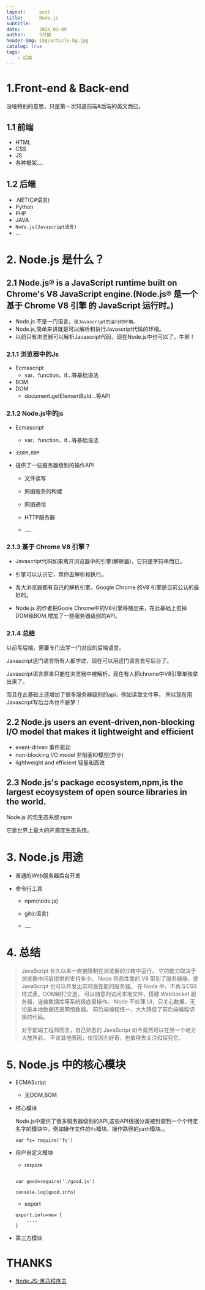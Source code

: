 ```yaml
---
layout:     post
title:      Node.js
subtitle:   
date:       2020-03-09
author:     5只猫
header-img: img/article-bg.jpg
catalog: true
tags:
    - 后端
---
```


# 1.Front-end & Back-end 

没啥特别的意思，只是第一次知道前端&后端的英文而已。

## 1.1 前端

- HTML
- CSS
- JS
- 各种框架....

## 1.2 后端

- .NET(C#语言)
- Python
- PHP
- JAVA
- `Node.js(Javascript语言)`
- ...

# 2. Node.js 是什么？

## 2.1 Node.js® is a JavaScript runtime built on Chrome's V8 JavaScript engine.(Node.js® 是一个基于 Chrome V8 引擎 的 JavaScript 运行时。)

- Node.js 不是一门语言，`是Javascript的运行时环境。`
- Node.js,简单来讲就是可以解析和执行Javascript代码的环境。
- 以前只有浏览器可以解析Javascript代码，现在Node.js中也可以了。牛掰！

### 2.1.1 浏览器中的Js

- Ecmascript
  - var、function、if...等基础语法
- BOM
- DOM
  - document.getElementById...等API

### 2.1.2 Node.js中的js

- Ecmascript

  - var、function、if...等基础语法

-  `无DOM,BOM`

-  提供了一些服务器级别的操作API
  
   - 文件读写

   - 网络服务的构建

   - 网络通信

   - HTTP服务器

   - ....

### 2.1.3 基于 Chrome V8 引擎？

- Javascript代码如果离开浏览器中的引擎(解析器)，它只是字符串而已。

- 引擎可以认识它，帮你去解析和执行。

- 各大浏览器都有自己的解析引擎，Google Chrome 的V8 引擎是目前公认的最好的。

- Node.js 的作者把Goole Chrome中的V8引擎移植出来，在此基础上去掉DOM和BOM,增加了一些服务器级别的API。

###  2.1.4 总结

以前写后端，需要专门去学一门对应的后端语言。

Javascript这门语言所有人都学过，现在可以用这门语言去写后台了。

Javascript语言原来只能在浏览器中被解析，现在有人把chrome中V8引擎单独拿出来了。

而且在此基础上还增加了很多服务器级别的api，例如读取文件等，
所以现在用Javascript写后台再也不是梦！


## 2.2 Node.js users an event-driven,non-blocking I/O model that makes it lightweight and efficient 

- event-driven 事件驱动
- non-blocking I/O model 非阻塞IO模型(异步)
- lightweight and efficient 轻量和高效

## 2.3 Node.js's package ecosystem,npm,is the largest ecoysystem of open source libraries in the world.

Node.js 的包生态系统:npm

它是世界上最大的开源库生态系统。


# 3. Node.js 用途

- 普通的Web服务器后台开发

-  命令行工具

    -  npm(node.js)

    -  git(c语言)

    -  ....

# 4. 总结
> JavaScript 长久以来一直被限制在浏览器的沙箱中运行， 它的能力取决于浏览器中间层提供的支持多少。 Node 将高性能的 V8 带到了服务器端，使 JavaScript 也可以开发出实时高性能的服务器。 在 Node 中，不再与CSS样式表，DOM树打交道， 可以随意的访问本地文件，搭建 WebSocket 服务器，连接数据库等系统级底层操作。 Node 不处理 UI，只关心数据，无论是本地数据还是网络数据。 前后端编程统一，大大降低了前后端编程切换的代码。
>
> 对于前端工程师而言，自己熟悉的 JavaScript 如今竟然可以在另一个地方大放异彩， 不谈其他原因，仅仅因为好奇，也值得去关注和探究它。


# 5. Node.js 中的核心模块

- ECMAScript

    + 无DOM,BOM

- 核心模块

    Node.js中提供了很多服务器级别的API,这些API根据分类被封装到一个个特定名字的模块中。例如操作文件的`fs`模块、操作路径的`path`模块。。

    ~~~
    var fs= require('fs')
    ~~~

- 用户自定义模块

    + require

    ~~~

    var good=require('./good.js')

    console.log(good.info)

    ~~~

    + export 

    ~~~
    export.info=new {
        ....
    }
    ~~~

 - 第三方模块


# THANKS

- [Node.JS-黑马程序员](https://www.bilibili.com/video/av27670326?p=9)